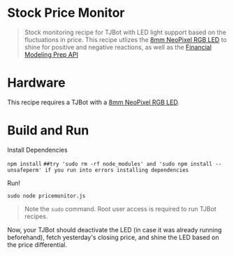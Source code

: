 # Stock Price Monitor
>Stock monitoring recipe for TJBot with LED light support based on the fluctuations in price. This recipe utlizes the [8mm NeoPixel RGB LED](adafruit.com/product/1734) to shine for positive and negative reactions, as well as the [Financial Modeling Prep API](financialmodelingprep.com/developer/docs#Stock-Historical-Price)

# Hardware
This recipe requires a TJBot with a [8mm NeoPixel RGB LED](adafruit.com/product/1734). 

# Build and Run
Install Dependencies

`npm install`
`##try 'sudo rm -rf node_modules' and 'sudo npm install --unsafeperm' if you run into errors installing dependencies`

Run!

`sudo node pricemonitor.js`
>Note the `sudo` command. Root user access is required to run TJBot recipes.

Now, your TJBot should deactivate the LED (in case it was already running beforehand), fetch yesterday's closing price, and shine the LED based on the price differential.
